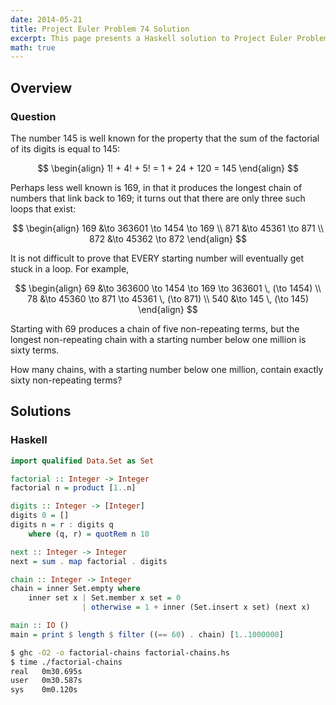 ```yaml
---
date: 2014-05-21
title: Project Euler Problem 74 Solution
excerpt: This page presents a Haskell solution to Project Euler Problem 74.
math: true
---
```



## Overview


### Question

The number 145 is well known for the property that the sum of the
factorial of its digits is equal to 145:

$$
\begin{align}
1! + 4! + 5! = 1 + 24 + 120 = 145
\end{align}
$$

Perhaps less well known is 169, in that it produces the longest chain of
numbers that link back to 169; it turns out that there are only three
such loops that exist:

$$
\begin{align}
169 &\to 363601 \to 1454 \to 169 \\
871 &\to 45361 \to 871 \\
872 &\to 45362 \to 872
\end{align}
$$

It is not difficult to prove that EVERY starting number will eventually
get stuck in a loop. For example,

$$
\begin{align}
69 &\to 363600 \to 1454 \to 169 \to 363601 \, (\to 1454) \\
78 &\to 45360 \to 871 \to 45361 \, (\to 871) \\
540 &\to 145 \, (\to 145)
\end{align}
$$

Starting with 69 produces a chain of five non-repeating terms, but the
longest non-repeating chain with a starting number below one million is
sixty terms.

How many chains, with a starting number below one million, contain
exactly sixty non-repeating terms?







## Solutions

### Haskell

```haskell
import qualified Data.Set as Set

factorial :: Integer -> Integer
factorial n = product [1..n]

digits :: Integer -> [Integer]
digits 0 = []
digits n = r : digits q
    where (q, r) = quotRem n 10

next :: Integer -> Integer
next = sum . map factorial . digits

chain :: Integer -> Integer
chain = inner Set.empty where
    inner set x | Set.member x set = 0
                | otherwise = 1 + inner (Set.insert x set) (next x)

main :: IO ()
main = print $ length $ filter ((== 60) . chain) [1..1000000]
```


```bash
$ ghc -O2 -o factorial-chains factorial-chains.hs
$ time ./factorial-chains
real   0m30.695s
user   0m30.587s
sys    0m0.120s
```


